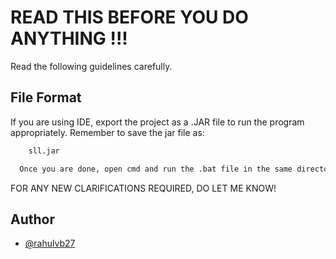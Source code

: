 
# READ THIS BEFORE YOU DO ANYTHING !!!

Read the following guidelines carefully.

## File Format

If you are using IDE, export the project as a .JAR file to run the program appropriately. Remember to save the jar file as:
```bash
    sll.jar
```

```bash
  Once you are done, open cmd and run the .bat file in the same directory as that of .jar file.
```
FOR ANY NEW CLARIFICATIONS REQUIRED, DO LET ME KNOW!


## Author

- [@rahulvb27](https://www.instagram.com/rahulvb27)

